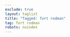 ```yaml
---
exclude: true
layout: taglist
title: "Tagged: fort rodman"
tag: fort rodman
robots: noindex
---
```

